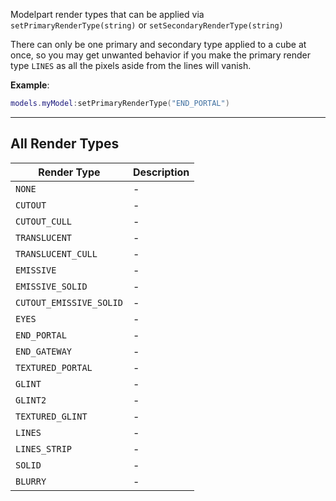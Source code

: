 Modelpart render types that can be applied via <code>setPrimaryRenderType(string)</code> or <code>setSecondaryRenderType(string)</code>

There can only be one primary and secondary type applied to a cube at once, so you may get unwanted behavior if you make the primary render type `LINES` as all the pixels aside from the lines will vanish.

**Example**:

```lua
models.myModel:setPrimaryRenderType("END_PORTAL")
```

---

## All Render Types

| Render Type             | Description |
| ----------------------- | ----------- |
| `NONE`                  | -           |
| `CUTOUT`                | -           |
| `CUTOUT_CULL`           | -           |
| `TRANSLUCENT`           | -           |
| `TRANSLUCENT_CULL`      | -           |
| `EMISSIVE`              | -           |
| `EMISSIVE_SOLID`        | -           |
| `CUTOUT_EMISSIVE_SOLID` | -           |
| `EYES`                  | -           |
| `END_PORTAL`            | -           |
| `END_GATEWAY`           | -           |
| `TEXTURED_PORTAL`       | -           |
| `GLINT`                 | -           |
| `GLINT2`                | -           |
| `TEXTURED_GLINT`        | -           |
| `LINES`                 | -           |
| `LINES_STRIP`           | -           |
| `SOLID`                 | -           |
| `BLURRY`                | -           |
